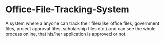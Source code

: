 # Office-File-Tracking-System
A system where a anyone can track their files(like office files, government files, project approval files, scholarship files etc.) and can see the whole process online, that his/her application is approved or not.

